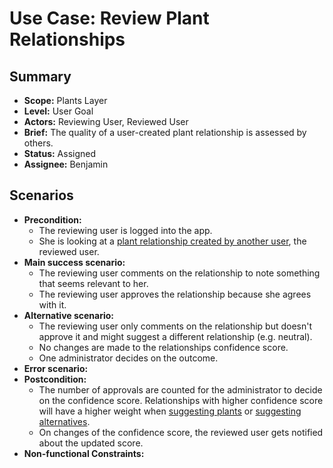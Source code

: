 # Use Case: Review Plant Relationships

## Summary

- **Scope:** Plants Layer
- **Level:** User Goal
- **Actors:** Reviewing User, Reviewed User
- **Brief:** The quality of a user-created plant relationship is assessed by others.
- **Status:** Assigned
- **Assignee:** Benjamin

## Scenarios

- **Precondition:**
  - The reviewing user is logged into the app.
  - She is looking at a [plant relationship created by another user](add_plant_relationships.md), the reviewed user.
- **Main success scenario:**
  - The reviewing user comments on the relationship to note something that seems relevant to her.
  - The reviewing user approves the relationship because she agrees with it.
- **Alternative scenario:**
  - The reviewing user only comments on the relationship but doesn't approve it and might suggest a different relationship (e.g. neutral). 
  - No changes are made to the relationships confidence score.
  - One administrator decides on the outcome.
- **Error scenario:**
- **Postcondition:**
  - The number of approvals are counted for the administrator to decide on the confidence score.
    Relationships with higher confidence score will have a higher weight when [suggesting plants](suggest_plants.md) or [suggesting alternatives](suggest_alternatives.md).
  - On changes of the confidence score, the reviewed user gets notified about the updated score.
- **Non-functional Constraints:**
